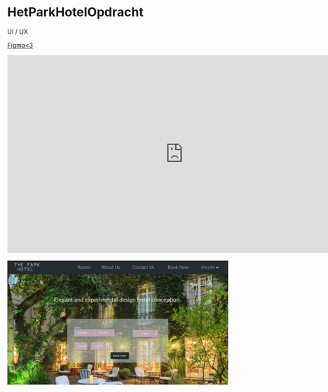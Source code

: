 # HetParkHotelOpdracht
UI / UX 

[Figma<3](https://www.figma.com/file/rQmdd6gB3eUjQ0aWV9bIXN/Stardekk-Opdracht?node-id=0%3A1)

<iframe style="border: 1px solid rgba(0, 0, 0, 0.1);" width="800" height="450" src="https://www.figma.com/embed?embed_host=share&url=https%3A%2F%2Fwww.figma.com%2Ffile%2FrQmdd6gB3eUjQ0aWV9bIXN%2FStardekk-Opdracht%3Fnode-id%3D0%253A1" allowfullscreen></iframe>


![Landing](/hpo.png)
